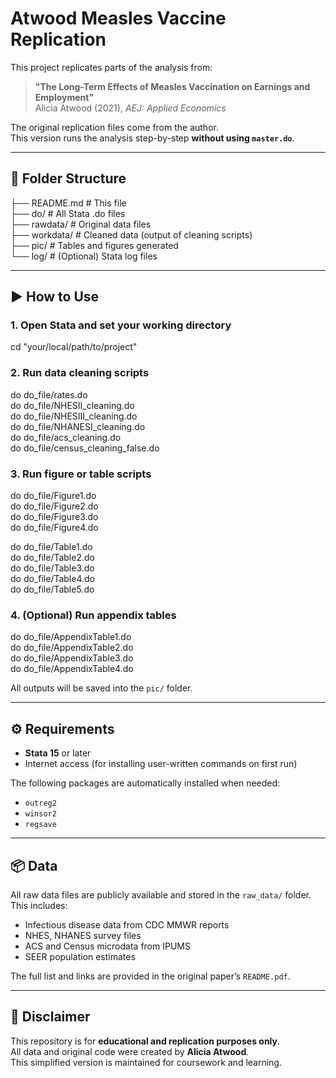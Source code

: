 # Atwood Measles Vaccine Replication

This project replicates parts of the analysis from:

> **"The Long-Term Effects of Measles Vaccination on Earnings and Employment"**  
> Alicia Atwood (2021), *AEJ: Applied Economics*

The original replication files come from the author.  
This version runs the analysis step-by-step **without using `master.do`**.

---

## 📁 Folder Structure

├── README.md       # This file  
├── do/        # All Stata .do files  
├── rawdata/       # Original data files  
├── workdata/           # Cleaned data (output of cleaning scripts)  
├── pic/         # Tables and figures generated  
└── log/           # (Optional) Stata log files  

---

## ▶️ How to Use

### 1. Open Stata and set your working directory

cd "your/local/path/to/project"

### 2. Run data cleaning scripts

do do_file/rates.do  
do do_file/NHESII_cleaning.do  
do do_file/NHESIII_cleaning.do  
do do_file/NHANESI_cleaning.do  
do do_file/acs_cleaning.do  
do do_file/census_cleaning_false.do  

### 3. Run figure or table scripts

do do_file/Figure1.do  
do do_file/Figure2.do  
do do_file/Figure3.do  
do do_file/Figure4.do  

do do_file/Table1.do  
do do_file/Table2.do  
do do_file/Table3.do  
do do_file/Table4.do  
do do_file/Table5.do  

### 4. (Optional) Run appendix tables

do do_file/AppendixTable1.do  
do do_file/AppendixTable2.do  
do do_file/AppendixTable3.do  
do do_file/AppendixTable4.do  

All outputs will be saved into the `pic/` folder.

---

## ⚙️ Requirements

- **Stata 15** or later  
- Internet access (for installing user-written commands on first run)

The following packages are automatically installed when needed:
- `outreg2`
- `winsor2`
- `regsave`

---

## 📦 Data

All raw data files are publicly available and stored in the `raw_data/` folder.  
This includes:
- Infectious disease data from CDC MMWR reports  
- NHES, NHANES survey files  
- ACS and Census microdata from IPUMS  
- SEER population estimates  

The full list and links are provided in the original paper’s `README.pdf`.

---

## 🛑 Disclaimer

This repository is for **educational and replication purposes only**.  
All data and original code were created by **Alicia Atwood**.  
This simplified version is maintained for coursework and learning.
